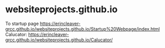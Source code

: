 # websiteprojects.github.io

To startup page https://erincleaver-grcc.github.io/websiteprojects.github.io/Startup%20Webpage/index.html
<br>
Calucator:  https://erincleaver-grcc.github.io/websiteprojects.github.io/Calucator/
